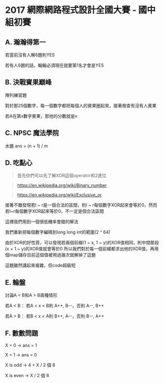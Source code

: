 # 2017 網際網路程式設計全國⼤賽 - 國中組初賽

## A. 瀚瀚得第⼀

若當前沒有人解6題則YES

若有人6題的話，翰翰必須現在就要第1名才會是YES

## B. 決戰賓果巔峰

陣列練習題

對於那25個數字，每一個數字都把每個人的賓果圈起來，接著檢查有沒有人賓果

若A在第x數字賓果，那他的分數就是x

## C. NPSC 魔法學院

水題 ans = (n + 1) / m

## D. 吃點⼼

> 首先你們可以先了解XOR這個operator和2進位

> https://en.wikipedia.org/wiki/Binary_number

> https://en.wikipedia.org/wiki/Exclusive_or

接著不難發現若l ~ r是一個合法的區間，則l ~ r每個數字XOR起來會等於0，然而若l~r每個數字XOR起來等於0，不一定是個合法區間

這裡我們用到一個很低機率會錯的解法

我們重新把每個數字編碼到long long int的範圍(2 ^ 64)

由於XOR的好性質，可以發現若兩個前綴(1 ~ x, 1 ~ y)的XOR值相同，則中間那段(x + 1 ~ y)的XOR值就會等於0
所以我們對於每一個前綴都求出他的XOR值，再用個map儲存目前這個值被用過幾次就解掉了這題

這題雖然講起來複雜，但code超級短

## E. 輪盤

討論A < B和A > B兩種情形

若A < B： 若A < x < B則 A++, B--，否則 A--, B++

若A > B： 若B < x < A則 B++, A--，否則 B--, A++

## F. 數數問題

X = 0 -> ans = 1

X = 1 -> ans = 0

X is odd -> 4 + X / 2 個 8

X is even -> X / 2 個 8

